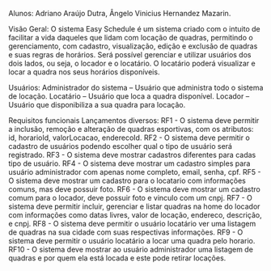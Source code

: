 Alunos: Adriano Araújo Dutra, Ângelo Vinicius Hernandez Mazarin.

Visão Geral:
O sistema Easy Schedule é um sistema criado com o intuito de facilitar a vida daqueles que lidam com locação de quadras, 
permitindo o gerenciamento, com cadastro, visualização, edição e exclusão de quadras e suas regras de horários. 
Será possível gerenciar e utilizar usuários dos dois lados, ou seja, o locador e o locatário. 
O locatário poderá visualizar e locar a quadra nos seus horários disponíveis.

Usuários: 
Administrador do sistema – Usuário que administra todo o sistema de locação.
Locatário – Usuário que loca a quadra disponível. 
Locador – Usuário que disponibiliza a sua quadra para locação.

Requisitos funcionais
Lançamentos diversos:
RF1 - O sistema deve permitir a inclusão, remoção e alteração de quadras esportivas, com os atributos: id, horarioId, valorLocacao, enderecoId.
RF2 - O sistema deve permitir o cadastro de usuários podendo escolher qual o tipo de usuário será registrado.
RF3 - O sistema deve mostrar cadastros diferentes para cadas tipo de usuário.
RF4 - O sistema deve mostrar um cadastro simples para usuário administrador com apenas nome completo, email, senha, cpf.
RF5 - O sistema deve mostrar um cadastro para o locatario com informações comuns, mas deve possuir foto.
RF6 - O sistema deve mostrar um cadastro comum para o locador, deve possuir foto e vinculo com um cnpj.
RF7 - O sistema deve permitir incluir, gerenciar e listar quadras na home do locador com informações como datas livres, valor de locação, endereco, descrição, e cnpj.
RF8 - O sistema deve permitir o usuário locatário ver uma listagem de quadras na sua cidade com suas respectivas informações.
RF9 - O sistema deve permitir o usuário locatário a locar uma quadra pelo horario.
RF10 - O sistema deve mostrar ao usuário administrador uma listagem de quadras e por quem ela está locada e este pode retirar locações.

